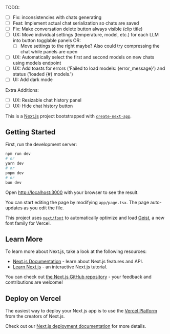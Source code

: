 TODO:
- [ ] Fix: inconsistencies with chats generating
- [ ] Feat: Implement actual chat serialization so chats are saved
- [ ] Fix: Make conversation delete button always visible (clip title)
- [ ] UX: Move individual settings (temperature, model, etc.) for each LLM into button togglable panels OR:
    - [ ] Move settings to the right maybe? Also could try compressing the chat while panels are open
- [ ] UX: Automatically select the first and second models on new chats using models endpoint
- [ ] UX: Add toasts for errors ('Failed to load models: {error_message}') and status ('loaded {#} models.')
- [ ] UI: Add dark mode

Extra Additions:
- [ ] UX: Resizable chat history panel
- [ ] UX: Hide chat history button

This is a [Next.js](https://nextjs.org) project bootstrapped with [`create-next-app`](https://nextjs.org/docs/app/api-reference/cli/create-next-app).

## Getting Started

First, run the development server:

```bash
npm run dev
# or
yarn dev
# or
pnpm dev
# or
bun dev
```

Open [http://localhost:3000](http://localhost:3000) with your browser to see the result.

You can start editing the page by modifying `app/page.tsx`. The page auto-updates as you edit the file.

This project uses [`next/font`](https://nextjs.org/docs/app/building-your-application/optimizing/fonts) to automatically optimize and load [Geist](https://vercel.com/font), a new font family for Vercel.

## Learn More

To learn more about Next.js, take a look at the following resources:

- [Next.js Documentation](https://nextjs.org/docs) - learn about Next.js features and API.
- [Learn Next.js](https://nextjs.org/learn) - an interactive Next.js tutorial.

You can check out [the Next.js GitHub repository](https://github.com/vercel/next.js) - your feedback and contributions are welcome!

## Deploy on Vercel

The easiest way to deploy your Next.js app is to use the [Vercel Platform](https://vercel.com/new?utm_medium=default-template&filter=next.js&utm_source=create-next-app&utm_campaign=create-next-app-readme) from the creators of Next.js.

Check out our [Next.js deployment documentation](https://nextjs.org/docs/app/building-your-application/deploying) for more details.

